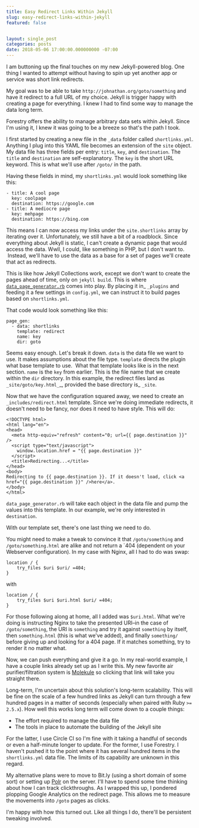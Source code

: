 ```yaml
---
title: Easy Redirect Links Within Jekyll
slug: easy-redirect-links-within-jekyll
featured: false


layout: single_post
categories: posts
date: 2018-05-06 17:00:00.000000000 -07:00
---
```


I am buttoning up the final touches on my new Jekyll-powered blog. One thing I wanted to attempt without having to spin up yet another app or service was short link redirects.

My goal was to be able to take `http://johnathan.org/goto/something` and have it redirect to a full URL of my choice. Jekyll is trigger happy with creating a page for everything. I knew I had to find some way to manage the data long term.

Forestry offers the ability to manage arbitrary data sets within Jekyll. Since I'm using it, I knew it was going to be a breeze so that's the path I took.

I first started by creating a new file in the `_data` folder called `shortlinks.yml`. Anything I plug into this YAML file becomes an extension of the `site` object. My data file has three fields per entry: `title`, `key`, and `destination`. The `title` and `destination` are self-explanatory. The `key` is the short URL keyword. This is what we'll use after `/goto/` in the path.

Having these fields in mind, my `shortlinks.yml` would look something like this:

```
- title: A cool page
  key: coolpage
  destination: https://google.com
- title: A mediocre page
  key: mehpage
  destination: https://bing.com
```

This means I can now access my links under the `site.shortlinks` array by iterating over it. Unfortunately, we still have a bit of a roadblock. Since everything about Jekyll is static, I can't create a dynamic page that would access the data. Wwll, I could, like something in PHP, but I don't want to. &nbsp;Instead, we'll have to use the data as a base for a set of pages we'll create that act as redirects.

This is like how Jekyll Collections work, except we don't want to create the pages ahead of time, only on `jekyll build`. This is where [`data_page_generator.rb`](https://github.com/avillafiorita/jekyll-datapage_gen) comes into play. By placing it in\_ `_plugins` and feeding it a few settings in `config.yml`, we can instruct it to build pages based on `shortlinks.yml`.

That code would look something like this:

```
page_gen:
  - data: shortlinks
    template: redirect
    name: key
    dir: goto
```

Seems easy enough. Let's break it down. `data` is the data file we want to use. It makes assumptions about the file type. `template` directs the plugin what base template to use. &nbsp;What that template looks like is in the next section. `name` is the `key` from earlier. This is the file name that we create within the `dir` directory. In this example, the redirect files land as `_site/goto/key.html_`\_, provided the base directory is\_ `_site`.

Now that we have the configuration squared away, we need to create an `_includes/redirect.html` template. Since we're doing immediate redirects, it doesn't need to be fancy, nor does it need to have style. This will do:

```
<!DOCTYPE html>
<html lang="en">
<head>
  <meta http-equiv="refresh" content="0; url={{ page.destination }}" />
  <script type="text/javascript">
    window.location.href = "{{ page.destination }}"
  </script>
  <title>Redirecting...</title>
</head>
<body>
Redirecting to {{ page.destination }}. If it doesn't load, click <a href="{{ page.destination }}" />here</a>.
</body>
</html>
```

`data_page_generator.rb` will take each object in the data file and pump the values into this template. In our example, we're only interested in `destination`.

With our template set, there's one last thing we need to do.

You might need to make a tweak to convince it that `/goto/something` and `/goto/something.html` are alike and not return a `404 (dependent on your Webserver configuration). In my case with Nginx, all I had to do was swap:

```
location / {
    try_files $uri $uri/ =404;
}
```

with

```
location / {
    try_files $uri $uri.html $uri/ =404;
}
```

For those following along at home, all I added was `$uri.html`. What we're doing is instructing Nginx to take the presented URI–in the case of `/goto/something`, the URI is `something` and try it against `something` by itself, then `something.html` (this is what we've added), and finally `something/` before giving up and looking for a 404 page. If it matches something, try to render it no matter what.

Now, we can push everything and give it a go. In my real-world example, I have a couple links already set up as I write this. My new favorite air purifier/filtration system is [Molekule](https://johnathan.org/goto/molekule) so clicking that link will take you straight there.

Long-term, I'm uncertain about this solution's long-term scalability. This will be fine on the scale of a few hundred links as Jekyll can turn through a few hundred pages in a matter of seconds (especially when paired with Ruby `>= 2.5.x`). How well this works long term will come down to a couple things:

- The effort required to manage the data file
- The tools in place to automate the building of the Jekyll site

For the latter, I use Circle CI so I'm fine with it taking a handful of seconds or even a half-minute longer to update. For the former, I use Forestry. I haven't pushed it to the point where it has several hundred items in the `shortlinks.yml` data file. The limits of its capability are unknown in this regard.

My alternative plans were to move to Bit.ly (using a short domain of some sort) or setting up [Polr](https://polrproject.org) on the server. I'll have to spend some time thinking about how I can track clickthroughs. As I wrapped this up, I pondered plopping Google Analytics on the redirect page. This allows me to measure the movements into `/goto` pages as clicks.

I'm happy with how this turned out. Like all things I do, there'll be persistent tweaking involved.


